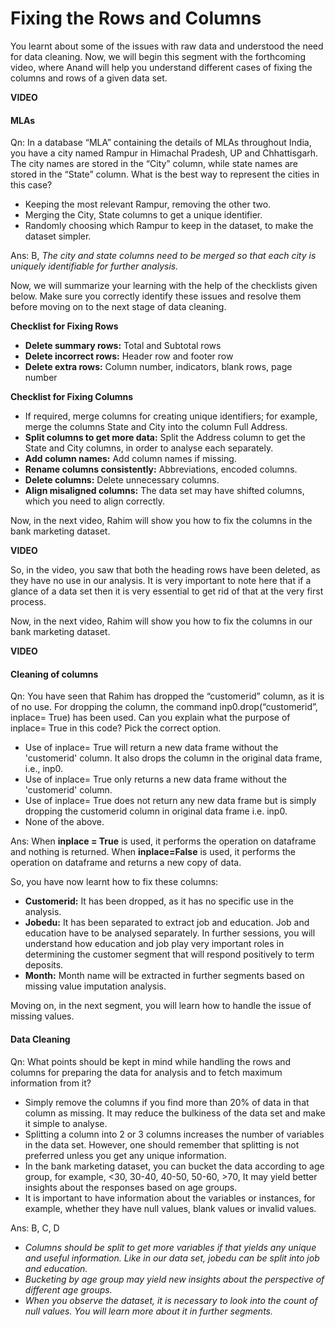 ﻿# Fixing the Rows and Columns

You learnt about some of the issues with raw data and understood the need for data cleaning. Now, we will begin this segment with the forthcoming video, where Anand will help you understand different cases of fixing the columns and rows of a given data set.  

**VIDEO**

#### MLAs

Qn: In a database “MLA” containing the details of MLAs throughout India, you have a city named Rampur in Himachal Pradesh, UP and Chhattisgarh. The city names are stored in the “City” column, while state names are stored in the “State” column. What is the best way to represent the cities in this case?

- Keeping the most relevant Rampur, removing the other two.
- Merging the City, State columns to get a unique identifier.
- Randomly choosing which Rampur to keep in the dataset, to make the dataset simpler.  

Ans: B, _The city and state columns need to be merged so that each city is uniquely identifiable for further analysis._  

Now, we will summarize your learning with the help of the checklists given below. Make sure you correctly identify these issues and resolve them before moving on to the next stage of data cleaning.

**Checklist for Fixing Rows**

- **Delete summary rows:**  Total and Subtotal rows    
- **Delete incorrect rows:**  Header row and footer row
- **Delete extra rows:**  Column number, indicators, blank rows, page number

**Checklist for Fixing Columns**

- If required, merge columns for creating unique identifiers; for example, merge the columns State and City into the column Full Address.
- **Split columns to get more data:**  Split the Address column to get the State and City columns, in order to analyse each separately.
- **Add column names:**  Add column names if missing.
- **Rename columns consistently:**  Abbreviations, encoded columns.
- **Delete columns:**  Delete unnecessary columns.
- **Align misaligned columns:**  The data set may have shifted columns, which you need to align correctly.

Now, in the next video, Rahim will show you how to fix the columns in the bank marketing dataset.  

**VIDEO**  

So, in the video, you saw that both the heading rows have been deleted, as they have no use in our analysis. It is very important to note here that if a glance of a data set then it is very essential to get rid of that at the very first process.

Now, in the next video, Rahim will show you how to fix the columns in our bank marketing dataset.

**VIDEO**  

#### Cleaning of columns

Qn: You have seen that Rahim has dropped the “customerid” column, as it is of no use. For dropping the column, the command inp0.drop(“customerid”, inplace= True) has been used. Can you explain what the purpose of inplace= True in this code? Pick the correct option.

- Use of inplace= True will return a new data frame without the 'customerid' column. It also drops the column in the original data frame, i.e., inp0.
- Use of inplace= True only returns a new data frame without the 'customerid' column.
- Use of inplace= True does not return any new data frame but is simply dropping the customerid column in original data frame i.e. inp0.
- None of the above.  

Ans: When **inplace = True** is used, it performs the operation on dataframe and nothing is returned. When **inplace=False** is used, it performs the operation on dataframe and returns a new copy of data.  

So, you have now learnt how to fix these columns:

- **Customerid:**  It has been dropped, as it has no specific use in the analysis.
- **Jobedu:**  It has been separated to extract job and education. Job and education have to be analysed separately. In further sessions, you will understand how education and job play very important roles in determining the customer segment that will respond positively to term deposits.
- **Month:**  Month name will be extracted in further segments based on missing value imputation analysis.

Moving on, in the next segment, you will learn how to handle the issue of missing values.  

#### Data Cleaning

Qn: What points should be kept in mind while handling the rows and columns for preparing the data for analysis and to fetch maximum information from it?

- Simply remove the columns if you find more than 20% of data in that column as missing. It may reduce the bulkiness of the data set and make it simple to analyse.
- Splitting a column into 2 or 3 columns increases the number of variables in the data set. However, one should remember that splitting is not preferred unless you get any unique information.
- In the bank marketing dataset, you can bucket the data according to age group, for example, <30, 30-40, 40-50, 50-60, >70, It may yield better insights about the responses based on age groups.
- It is important to have information about the variables or instances, for example, whether they have null values, blank values or invalid values.

Ans: B, C, D

- _Columns should be split to get more variables if that yields any unique and useful information. Like in our data set, jobedu can be split into job and education._  
- _Bucketing by age group may yield new insights about the perspective of different age groups._  
- _When you observe the dataset, it is necessary to look into the count of null values. You will learn more about it in further segments._
